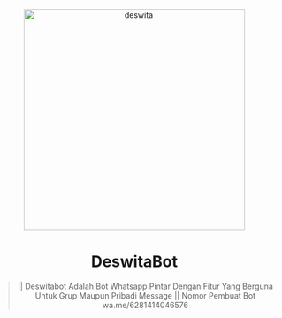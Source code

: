 <div align="center">
<img src="https://piyobot.000webhostapp.com/deswita.jpeg" alt="deswita" width="400"/>

# DeswitaBot

> || Deswitabot Adalah Bot Whatsapp Pintar Dengan Fitur Yang Berguna Untuk Grup Maupun Pribadi Message ||
> Nomor Pembuat Bot
> wa.me/6281414046576

  </div>
